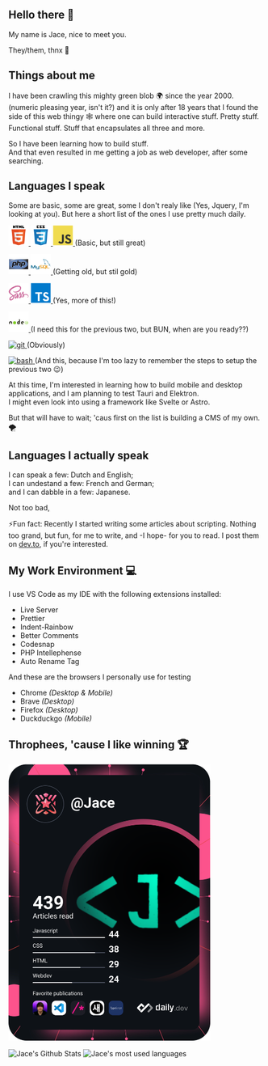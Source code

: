 ## Hello there 👋

My name is Jace, nice to meet you.

They/them, thnx 🌈

## Things about me

I have been crawling this mighty green blob 🌍 since the year 2000. (numeric pleasing year, isn't it?) and it is only after 18 years that I found the side of this web thingy 🕸 where one can build interactive stuff. Pretty stuff. Functional stuff. Stuff that encapsulates all three and more.

So I have been learning how to build stuff.<br>
And that even resulted in me getting a job as web developer, after some searching.

## Languages I speak
Some are basic, some are great, some I don't realy like (Yes, Jquery, I'm looking at you). But here a short list of the ones I use pretty much daily.

<a href="https://www.w3.org/html/" target="_blank" rel="noreferrer"> <img src="https://raw.githubusercontent.com/devicons/devicon/master/icons/html5/html5-original-wordmark.svg" alt="html5" width="40" height="40"/> </a>
<a href="https://www.w3schools.com/css/" target="_blank" rel="noreferrer"> <img src="https://raw.githubusercontent.com/devicons/devicon/master/icons/css3/css3-original-wordmark.svg" alt="css3" width="40" height="40"/> </a>
<a href="https://developer.mozilla.org/en-US/docs/Web/JavaScript" target="_blank" rel="noreferrer"> <img src="https://raw.githubusercontent.com/devicons/devicon/master/icons/javascript/javascript-original.svg" alt="javascript" width="40" height="40"/> </a> 
(Basic, but still great)

<a href="https://www.php.net" target="_blank" rel="noreferrer"> <img src="https://raw.githubusercontent.com/devicons/devicon/master/icons/php/php-original.svg" alt="php" width="40" height="40"/> </a> 
<a href="https://www.mysql.com/" target="_blank" rel="noreferrer"> <img src="https://raw.githubusercontent.com/devicons/devicon/master/icons/mysql/mysql-original-wordmark.svg" alt="mysql" width="40" height="40"/> </a> 
(Getting old, but stil gold)

<a href="https://sass-lang.com" target="_blank" rel="noreferrer"> <img src="https://raw.githubusercontent.com/devicons/devicon/master/icons/sass/sass-original.svg" alt="sass" width="40" height="40"/> </a> 
<a href="https://www.typescriptlang.org/" target="_blank" rel="noreferrer"> <img src="https://raw.githubusercontent.com/devicons/devicon/master/icons/typescript/typescript-original.svg" alt="typescript" width="40" height="40"/> </a> 
(Yes, more of this!)

<a href="https://nodejs.org" target="_blank" rel="noreferrer"> <img src="https://raw.githubusercontent.com/devicons/devicon/master/icons/nodejs/nodejs-original-wordmark.svg" alt="nodejs" width="40" height="40"/> </a> (I need this for the previous two, but BUN, when are you ready??)

<a href="https://git-scm.com/" target="_blank" rel="noreferrer"> <img src="https://www.vectorlogo.zone/logos/git-scm/git-scm-icon.svg" alt="git" width="40" height="40"/> </a> (Obviously)

<a href="https://www.gnu.org/software/bash/" target="_blank" rel="noreferrer"> <img src="https://www.vectorlogo.zone/logos/gnu_bash/gnu_bash-icon.svg" alt="bash" width="40" height="40"/> </a> (And this, because I'm too lazy to remember the steps to setup the previous two 😉)


At this time, I'm interested in learning how to build mobile and desktop applications, and I am planning to test Tauri and Elektron. <br>
I might even look into using a framework like Svelte or Astro.

But that will have to wait; 'caus first on the list is building a CMS of my own. 🌪

## Languages I actually speak

I can speak a few: Dutch and English; <br>
I can undestand a few: French and German; <br>
and I can dabble in a few: Japanese.

Not too bad, 

⚡Fun fact: Recently I started writing some articles about scripting. Nothing too grand, but fun, for me to write, and -I hope- for you to read. I post them on <a href="https://dev.to/scriptjayt" target="_blank">dev.to</a>, if you're interested.

## My Work Environment 💻

I use VS Code as my IDE with the following extensions installed:
- Live Server
- Prettier
- Indent-Rainbow
- Better Comments
- Codesnap
- PHP Intellephense
- Auto Rename Tag

And these are the browsers I personally use for testing
- Chrome _(Desktop & Mobile)_
- Brave _(Desktop)_
- Firefox _(Desktop)_
- Duckduckgo _(Mobile)_

## Throphees, 'cause I like winning 🏆

<a href="https://app.daily.dev/Jace"><img src="https://github.com/ScriptJayT/ScriptJayT/blob/main/devcard.svg" width="400" alt="Jace's Dev Card"/></a>

<img src="https://github-readme-stats.vercel.app/api?username=ScriptJayT&theme=dark&hide_border=true&include_all_commits=true&count_private=true" width="400" alt="Jace's Github Stats">

<img src="https://github-readme-stats.vercel.app/api/top-langs/?username=ScriptJayT&theme=dark&hide_border=true&include_all_commits=true&count_private=true" width="400" alt="Jace's most used languages">
